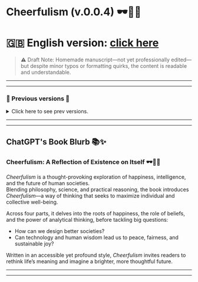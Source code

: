 # Cheerfulism (v.0.0.4) 🕶️🤏🌞 

# 🇬🇧 English version: [click here](https://drive.google.com/file/d/112SdEZg3eT2cnmS-kzAVIhIHXQnsCRqv/view?usp=sharing)

> ⚠️ Draft Note: Homemade manuscript—not yet professionally edited—but despite minor typos or formatting quirks, the content is readable and understandable.

---
---

### 📜 Previous versions 📜
<details> <summary> Click here to see prev versions. </summary>

## Cheerfulism (v.0.0.3) 😄 
### 🇬🇧 English version: [click here](./previousVersions/v0_0_3/Cheefulism-v0_0_3.pdf).
### 🇪🇸 Spanish version: [click here](./previousVersions/v0_0_3/Alegrismo-v0_0_3.pdf).

## Cheerfulism (v.0.0.2) 😄 
### 🇬🇧 English version: [click here](./previousVersions/v0_0_2/Cheefulism-v0_0_2_1.pdf).

## Cheerfulism (v.0.0.1) 😄 
### 🇬🇧 English version: [click here](./previousVersions/v0_0_1/Cheefulism-v0_0_1.pdf).

</details>

---
---

## ChatGPT's Book Blurb 📚✨  
### Cheerfulism: A Reflection of Existence on Itself 🕶️🤏🌞  

*Cheerfulism* is a thought-provoking exploration of happiness, intelligence, and the future of human societies.  
Blending philosophy, science, and practical reasoning, the book introduces *Cheerfulism*—a way of thinking that seeks to maximize individual and collective well-being.  

Across four parts, it delves into the roots of happiness, the role of beliefs, and the power of analytical thinking, before tackling big questions:  
- How can we design better societies?  
- Can technology and human wisdom lead us to peace, fairness, and sustainable joy?  

Written in an accessible yet profound style, *Cheerfulism* invites readers to rethink life’s meaning and imagine a brighter, more thoughtful future.

---
---
